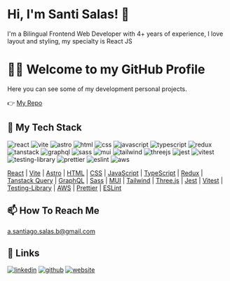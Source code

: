 
# Hi, I'm Santi Salas! 👋

I'm a Bilingual Frontend Web Developer with 4+ years of experience, I love layout and styling, my specialty is React JS 

# 👨‍💻 Welcome to my GitHub Profile 

Here you can see some of my  development personal projects. 

👉 [My Repo](https://github.com/SantiSB?tab=repositories) 

##  🧰 My Tech Stack 
![react](https://github.com/SantiSB/SantiSB/assets/55597241/e51a4cb7-73de-4628-bf10-5b3fa9182741)
![vite](https://github.com/SantiSB/SantiSB/assets/55597241/f9724c50-cbf2-4433-98dd-3d64ee8110cc)
![astro](https://github.com/SantiSB/SantiSB/assets/55597241/688117cd-ddf5-42fc-a70c-f842e016d09a)
![html](https://github.com/SantiSB/SantiSB/assets/55597241/3c293992-5b06-4c3d-bebd-bd988114f95d)
![css](https://github.com/SantiSB/SantiSB/assets/55597241/d70df150-b7b2-43e7-ac28-710e30dc3cea)
![javascript](https://github.com/SantiSB/SantiSB/assets/55597241/e720911e-ba99-4bd1-b02d-85a65393e29e)
![typescript](https://github.com/SantiSB/SantiSB/assets/55597241/c6e7eb24-a8da-45b6-914d-688fe03a865f)
![redux](https://github.com/SantiSB/SantiSB/assets/55597241/d68299f5-ac75-4dba-8d36-210e33c9fa97)
![tanstack](https://github.com/SantiSB/SantiSB/assets/55597241/c0278880-ad8f-4e62-9954-a948ac94476f)
![graphql](https://github.com/SantiSB/SantiSB/assets/55597241/82b9e511-9a35-4b0b-b953-fbd290da15b6)
![sass](https://github.com/SantiSB/SantiSB/assets/55597241/c60aada9-1965-475c-8b6b-fad37fc1189c)
![mui](https://github.com/SantiSB/SantiSB/assets/55597241/4149f115-bacd-4218-b1dc-d85449b739e4)
![tailwind](https://github.com/SantiSB/SantiSB/assets/55597241/ea8cbc91-2881-4cf2-a450-78912893886e)
![threejs](https://github.com/SantiSB/SantiSB/assets/55597241/931868b6-d56e-4f41-9c6a-bf0a54e4ceac)
![jest](https://github.com/SantiSB/SantiSB/assets/55597241/45fb666b-7d0b-4baf-b7c2-fbcd513ef915)
![vitest](https://github.com/SantiSB/SantiSB/assets/55597241/dcf41a7e-a7dc-4385-9a55-5740f1e04c91)
![testing-library](https://github.com/SantiSB/SantiSB/assets/55597241/6dd6c0a5-5eb8-4fb2-84e0-9b9548ecbe7c)
![prettier](https://github.com/SantiSB/SantiSB/assets/55597241/96febe05-0965-4f52-ae45-7d61ccca6895)
![eslint](https://github.com/SantiSB/SantiSB/assets/55597241/1f89f741-0f3e-4087-b044-c201aa2f2e0f)
![aws](https://github.com/SantiSB/SantiSB/assets/55597241/692a6e5a-7aea-4efb-9fcd-68c80f051bea)


 [React](https://es.react.dev/)
 | [Vite](https://vitejs.dev/)
 | [Astro](https://astro.build/)
 | [HTML](https://developer.mozilla.org/es/docs/Web/HTML)
 | [CSS](https://developer.mozilla.org/es/docs/Web/CSS)
 | [JavaScript](https://developer.mozilla.org/es/docs/Web/JavaScript)
 | [TypeScript](https://www.typescriptlang.org/)
 | [Redux](https://redux.js.org/)
 | [Tanstack Query](https://tanstack.com/query/v3/)
 | [GraphQL](https://graphql.org/)
 | [Sass](https://sass-lang.com/)
 | [MUI](https://mui.com/)
 | [Tailwind](https://tailwindcss.com/)
 | [Three.js](https://threejs.org/)
 | [Jest](https://jestjs.io/)
 | [Vitest](https://vitest.dev/)
 | [Testing-Library](https://testing-library.com/)
 | [AWS](https://aws.amazon.com/es/)
 | [Prettier](https://prettier.io/)
 | [ESLint](https://eslint.org/)

##  📫 How To Reach Me  
a.santiago.salas.b@gmail.com 

## 🔗 Links

[![linkedin](https://img.shields.io/badge/linkedin-0A66C2?style=for-the-badge&logo=linkedin&logoColor=white)](https://www.linkedin.com/in/santiagosalasbola%C3%B1os/)
[![github](https://img.shields.io/badge/github-000000?style=for-the-badge&logo=github&logoColor=withe)](https://github.com/SantiSB?tab=repositories)
[![website](https://img.shields.io/badge/website-ffffff?style=for-the-badge)](https://github.com/SantiSB?tab=repositories)


